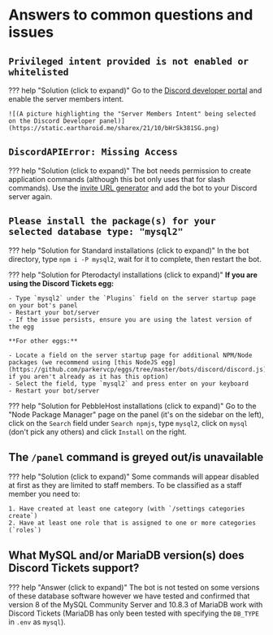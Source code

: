 # Answers to common questions and issues

## `Privileged intent provided is not enabled or whitelisted`

??? help "Solution (click to expand)"
	Go to the [Discord developer portal](https://discord.com/developers/applications) and enable the server members intent.

	![(A picture highlighting the "Server Members Intent" being selected on the Discord Developer panel)](https://static.eartharoid.me/sharex/21/10/bHrSk381SG.png)
  
## `DiscordAPIError: Missing Access`

??? help "Solution (click to expand)"
	The bot needs permission to create application commands (although this bot only uses that for slash commands). Use the [invite URL generator](https://discordtickets.app/invite-url-generator/) and add the bot to your Discord server again.

## `Please install the package(s) for your selected database type: "mysql2"`

??? help "Solution for Standard installations (click to expand)"
	In the bot directory, type `npm i -P mysql2`, wait for it to complete, then restart the bot.

??? help "Solution for Pterodactyl installations (click to expand)"
	**If you are using the Discord Tickets egg:**

	- Type `mysql2` under the `Plugins` field on the server startup page on your bot's panel
	- Restart your bot/server
	- If the issue persists, ensure you are using the latest version of the egg

	**For other eggs:**

	- Locate a field on the server startup page for additional NPM/Node packages (we recommend using [this NodeJS egg](https://github.com/parkervcp/eggs/tree/master/bots/discord/discord.js) if you aren't already as it has this option)
	- Select the field, type `mysql2` and press enter on your keyboard
	- Restart your bot/server

??? help "Solution for PebbleHost installations (click to expand)"
	Go to the "Node Package Manager" page on the panel (it's on the sidebar on the left), click on the `Search` field under `Search npmjs`, type `mysql2`, click on `mysql` (don't pick any others) and click `Install` on the right.

## The `/panel` command is greyed out/is unavailable

??? help "Solution (click to expand)"
	Some commands will appear disabled at first as they are limited to staff members. To be classified as a staff member you need to:

	1. Have created at least one category (with `/settings categories create`)
	2. Have at least one role that is assigned to one or more categories (`roles`)

## What MySQL and/or MariaDB version(s) does Discord Tickets support?

??? help "Answer (click to expand)"
	The bot is not tested on some versions of these database software however we have tested and confirmed that version 8 of the MySQL Community Server and 10.8.3 of MariaDB work with Discord Tickets (MariaDB has only been tested with specifying the `DB_TYPE` in `.env` as `mysql`).
